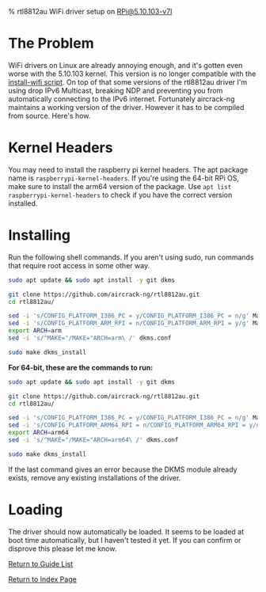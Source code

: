 % rtl8812au WiFi driver setup on RPi@5.10.103-v7l

# The Problem
WiFi drivers on Linux are already annoying enough, and it's gotten even worse
with the 5.10.103 kernel. This version is no longer compatible with the
[install-wifi script](http://downloads.fars-robotics.net/wifi-drivers/install-wifi).
On top of that some versions of the rtl8812au driver I'm using drop IPv6 Multicast,
breaking NDP and preventing you from automatically connecting to the IPv6 internet.
Fortunately aircrack-ng maintains a working version of the driver. However it has
to be compiled from source. Here's how.

# Kernel Headers
You may need to install the raspberry pi kernel headers.
The apt package name is `raspberrypi-kernel-headers`.
If you're using the 64-bit RPi OS, make sure to install
the arm64 version of the package.
Use `apt list raspberrypi-kernel-headers` to check if you have
the correct version installed.

# Installing
Run the following shell commands. If you aren't using sudo, run commands that
require root access in some other way.

```sh
sudo apt update && sudo apt install -y git dkms

git clone https://github.com/aircrack-ng/rtl8812au.git
cd rtl8812au/

sed -i 's/CONFIG_PLATFORM_I386_PC = y/CONFIG_PLATFORM_I386_PC = n/g' Makefile
sed -i 's/CONFIG_PLATFORM_ARM_RPI = n/CONFIG_PLATFORM_ARM_RPI = y/g' Makefile
export ARCH=arm
sed -i 's/^MAKE="/MAKE="ARCH=arm\ /' dkms.conf

sudo make dkms_install
```

**For 64-bit, these are the commands to run:**

```sh
sudo apt update && sudo apt install -y git dkms

git clone https://github.com/aircrack-ng/rtl8812au.git
cd rtl8812au/

sed -i 's/CONFIG_PLATFORM_I386_PC = y/CONFIG_PLATFORM_I386_PC = n/g' Makefile
sed -i 's/CONFIG_PLATFORM_ARM64_RPI = n/CONFIG_PLATFORM_ARM64_RPI = y/g' Makefile
export ARCH=arm64
sed -i 's/^MAKE="/MAKE="ARCH=arm64\ /' dkms.conf

sudo make dkms_install
```

If the last command gives an error because the DKMS module already exists,
remove any existing installations of the driver.

# Loading
The driver should now automatically be loaded. It seems to be
loaded at boot time automatically, but I haven't tested it yet.
If you can confirm or disprove this please let me know.

[Return to Guide List](/cgi-bin/guides.lua)

[Return to Index Page](/cgi-bin/index.lua)
